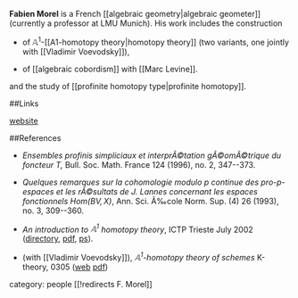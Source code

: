 **Fabien Morel** is a French [[algebraic geometry|algebraic geometer]] (currently a professor at LMU Munich). His work includes the construction

*   of $\mathbb{A}^1$-[[A1-homotopy theory|homotopy theory]] (two variants, one jointly with [[Vladimir Voevodsky]]),
 

* of [[algebraic cobordism]] with [[Marc Levine]].   

and the study of [[profinite homotopy type|profinite homotopy]].

##Links

[website](http://www.mathematik.uni-muenchen.de/~morel/)


##References

*   _Ensembles profinis simpliciaux et interprÃ©tation gÃ©omÃ©trique du foncteur $T$,_
      Bull. Soc. Math. France 124 (1996), no. 2, 347--373.

* _Quelques remarques sur la cohomologie modulo p continue des pro-p-espaces
      et les rÃ©sultats de J. Lannes concernant les espaces fonctionnels $Hom(BV,X)$_,
      Ann. Sci. Ã‰cole Norm. Sup. (4) 26 (1993), no. 3, 309--360.


* _An introduction to $\mathbb{A}^1$ homotopy theory_, ICTP Trieste July 2002 ([directory](http://publications.ictp.it/lns/vol15/vol15toc.html), [pdf](http://www.ictp.it/%7Epub_off/lectures/lns015/Morel/Morel.pdf), [ps](http://www.ictp.it/%7Epub_off/lectures/lns015/Morel/Morel.ps)).

* (with [[Vladimir Voevodsky]]), _$\mathbb{A}^1$-homotopy theory of schemes_ K-theory, 0305 ([web](http://www.math.uiuc.edu/K-theory/0305/) [pdf](http://www.math.uiuc.edu/K-theory/0305/nowmovo.pdf))



category: people
[[!redirects F. Morel]]